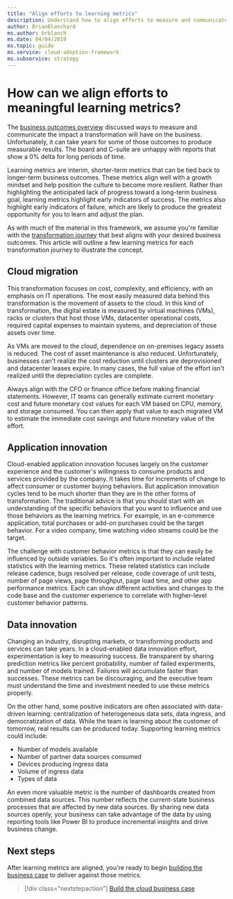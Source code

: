 ```yaml
---
title: "Align efforts to learning metrics"
description: Understand how to align efforts to measure and communicate the impact a transformation will have on the business.
author: BrianBlanchard
ms.author: brblanch
ms.date: 04/04/2019
ms.topic: guide
ms.service: cloud-adoption-framework
ms.subservice: strategy
---
```


<!-- markdownlint-disable MD026 -->

# How can we align efforts to meaningful learning metrics?

The [business outcomes overview](./business-outcomes/index.md) discussed ways to measure and communicate the impact a transformation will have on the business. Unfortunately, it can take years for some of those outcomes to produce measurable results. The board and C-suite are unhappy with reports that show a 0% delta for long periods of time.

Learning metrics are interim, shorter-term metrics that can be tied back to longer-term business outcomes. These metrics align well with a growth mindset and help position the culture to become more resilient. Rather than highlighting the anticipated lack of progress toward a long-term business goal, learning metrics highlight early indicators of success. The metrics also highlight early indicators of failure, which are likely to produce the greatest opportunity for you to learn and adjust the plan.

As with much of the material in this framework, we assume you're familiar with the [transformation journey](../govern/guides/index.md) that best aligns with your desired business outcomes. This article will outline a few learning metrics for each transformation journey to illustrate the concept.

## Cloud migration

This transformation focuses on cost, complexity, and efficiency, with an emphasis on IT operations. The most easily measured data behind this transformation is the movement of assets to the cloud. In this kind of transformation, the digital estate is measured by virtual machines (VMs), racks or clusters that host those VMs, datacenter operational costs, required capital expenses to maintain systems, and depreciation of those assets over time.

As VMs are moved to the cloud, dependence on on-premises legacy assets is reduced. The cost of asset maintenance is also reduced. Unfortunately, businesses can't realize the cost reduction until clusters are deprovisioned and datacenter leases expire. In many cases, the full value of the effort isn't realized until the depreciation cycles are complete.

Always align with the CFO or finance office before making financial statements. However, IT teams can generally estimate current monetary cost and future monetary cost values for each VM based on CPU, memory, and storage consumed. You can then apply that value to each migrated VM to estimate the immediate cost savings and future monetary value of the effort.

## Application innovation

Cloud-enabled application innovation focuses largely on the customer experience and the customer's willingness to consume products and services provided by the company. It takes time for increments of change to affect consumer or customer buying behaviors. But application innovation cycles tend to be much shorter than they are in the other forms of transformation. The traditional advice is that you should start with an understanding of the specific behaviors that you want to influence and use those behaviors as the learning metrics. For example, in an e-commerce application, total purchases or add-on purchases could be the target behavior. For a video company, time watching video streams could be the target.

The challenge with customer behavior metrics is that they can easily be influenced by outside variables. So it's often important to include related statistics with the learning metrics. These related statistics can include release cadence, bugs resolved per release, code coverage of unit tests, number of page views, page throughput, page load time, and other app performance metrics. Each can show different activities and changes to the code base and the customer experience to correlate with higher-level customer behavior patterns.

## Data innovation

Changing an industry, disrupting markets, or transforming products and services can take years. In a cloud-enabled data innovation effort, experimentation is key to measuring success. Be transparent by sharing prediction metrics like percent probability, number of failed experiments, and number of models trained. Failures will accumulate faster than successes. These metrics can be discouraging, and the executive team must understand the time and investment needed to use these metrics properly.

On the other hand, some positive indicators are often associated with data-driven learning: centralization of heterogeneous data sets, data ingress, and democratization of data. While the team is learning about the customer of tomorrow, real results can be produced today. Supporting learning metrics could include:

- Number of models available
- Number of partner data sources consumed
- Devices producing ingress data
- Volume of ingress data
- Types of data

An even more valuable metric is the number of dashboards created from combined data sources. This number reflects the current-state business processes that are affected by new data sources. By sharing new data sources openly, your business can take advantage of the data by using reporting tools like Power BI to produce incremental insights and drive business change.

## Next steps

After learning metrics are aligned, you're ready to begin [building the business case](.\cloud-migration-business-case.md) to deliver against those metrics.

> [!div class="nextstepaction"]
> [Build the cloud business case](.\cloud-migration-business-case.md)
